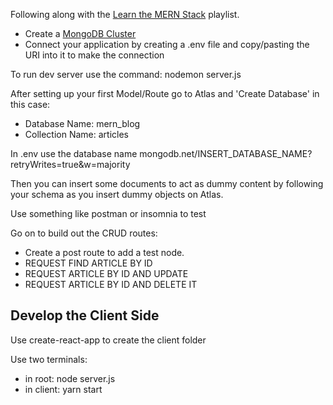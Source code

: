 Following along with the [Learn the MERN Stack](https://www.youtube.com/playlist?list=PL6jnTQwFvrdak_WQ0XK9WKzgbemndQ0rT) playlist.

- Create a [MongoDB Cluster](https://cloud.mongodb.com/)
- Connect your application by creating a .env file and copy/pasting the URI into it to make the connection

To run dev server use the command: nodemon server.js

After setting up your first Model/Route go to Atlas and 'Create Database' in this case:

- Database Name: mern_blog
- Collection Name: articles

In .env use the database name
mongodb.net/INSERT_DATABASE_NAME?retryWrites=true&w=majority

Then you can insert some documents to act as dummy content by following your schema as you insert dummy objects on Atlas.

Use something like postman or insomnia to test

Go on to build out the CRUD routes:

- Create a post route to add a test node.
- REQUEST FIND ARTICLE BY ID
- REQUEST ARTICLE BY ID AND UPDATE
- REQUEST ARTICLE BY ID AND DELETE IT

## Develop the Client Side

Use create-react-app to create the client folder

Use two terminals:

- in root: node server.js
- in client: yarn start
